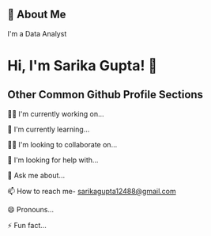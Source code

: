 




## 🚀 About Me
I'm a Data Analyst


# Hi, I'm Sarika Gupta! 👋


## Other Common Github Profile Sections
👩‍💻 I'm currently working on...

🧠 I'm currently learning...

👯‍♀️ I'm looking to collaborate on...

🤔 I'm looking for help with...

💬 Ask me about...

📫 How to reach me- sarikagupta12488@gmail.com

😄 Pronouns...

⚡️ Fun fact...


